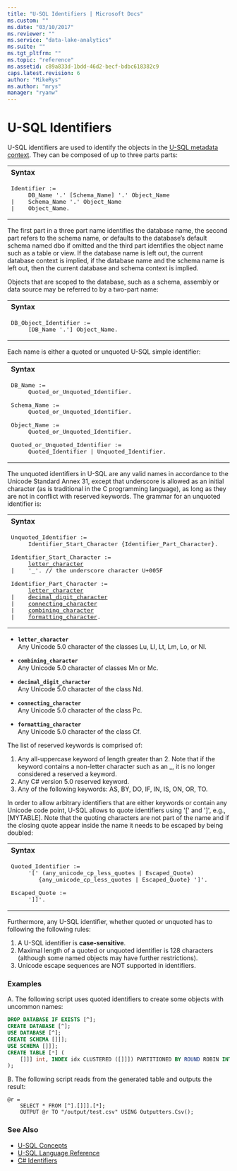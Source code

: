 ```yaml
---
title: "U-SQL Identifiers | Microsoft Docs"
ms.custom: ""
ms.date: "03/10/2017"
ms.reviewer: ""
ms.service: "data-lake-analytics"
ms.suite: ""
ms.tgt_pltfrm: ""
ms.topic: "reference"
ms.assetid: c89a833d-1bdd-46d2-becf-bdbc618382c9
caps.latest.revision: 6
author: "MikeRys"
ms.author: "mrys"
manager: "ryanw"
---
```

# U-SQL Identifiers
U-SQL identifiers are used to identify the objects in the [U-SQL metadata context](securing-meta-data-objects.md). They can be composed of up to three parts parts: 

<table><th align="left">Syntax</th><tr><td><pre>
Identifier :=                                                                                            
     DB_Name '.' [Schema_Name] '.' Object_Name
|    Schema_Name '.' Object_Name
|    Object_Name.
</pre></td></tr></table>

The first part in a three part name identifies the database name, the second part refers to the schema name, or defaults to the database’s default schema named dbo if omitted and the third part identifies the object name such as a table or view. If the database name is left out, the current database context is implied, if the database name and the schema name is left out, then the current database and schema context is implied.  
  
Objects that are scoped to the database, such as a schema, assembly or data source may be referred to by a two-part name:  

<table><th align="left">Syntax</th><tr><td><pre>
DB_Object_Identifier :=                                                                                  
     [DB_Name '.'] Object_Name.
</pre></td></table>

Each name is either a quoted or unquoted U-SQL simple identifier:  
<table><th align="left">Syntax</th><tr><td><pre>
DB_Name :=                                                                                               
     Quoted_or_Unquoted_Identifier.<br />
Schema_Name := 
     Quoted_or_Unquoted_Identifier.<br />
Object_Name := 
     Quoted_or_Unquoted_Identifier.<br />
Quoted_or_Unquoted_Identifier := 
     Quoted_Identifier | Unquoted_Identifier.
</pre></td></table>
  
The unquoted identifiers in U-SQL are any valid names in accordance to the Unicode Standard Annex 31, except that underscore is allowed as an initial character (as is traditional in the C programming language), as long as they are not in conflict with reserved keywords. The grammar for an unquoted identifier is:  

<table><th align="left">Syntax</th><tr><td><pre>
Unquoted_Identifier :=                                                                                   
     Identifier_Start_Character {Identifier_Part_Character}.<br /> 
Identifier_Start_Character :=  
     <a href="#let_char">letter_character</a>  
|    '_'. // the underscore character U+005F<br />  
Identifier_Part_Character :=  
     <a href="#let_char">letter_character</a>   
|    <a href="#dec_char">decimal_digit_character</a>   
|    <a href="#con_char">connecting_character</a>  
|    <a href="#com_char">combining_character</a>  
|    <a href="#form_char">formatting_character</a>.
</pre></td></table>

* <a name="let_char"></a>**`letter_character`**  
Any Unicode 5.0 character of the classes Lu, Ll, Lt, Lm, Lo, or Nl.  
  
* <a name="com_char"></a>**`combining_character`**   
Any Unicode 5.0 character of classes Mn or Mc.  
  
* <a name="dec_char"></a>**`decimal_digit_character`**  
Any Unicode 5.0 character of the class Nd.  
  
* <a name="con_char"></a>**`connecting_character`**  
Any Unicode 5.0 character of the class Pc.  
  
* <a name="form_char"></a>**`formatting_character`**  
Any Unicode 5.0 character of the class Cf.  
  
The list of reserved keywords is comprised of:    
1.  Any all-uppercase keyword of length greater than 2. Note that if the keyword contains a non-letter character such as an _, it is no longer considered a reserved a keyword.    
2.  Any C# version 5.0 reserved keyword.    
3.  Any of the following keywords: AS, BY, DO, IF, IN, IS, ON, OR, TO.  
  
In order to allow arbitrary identifiers that are either keywords or contain any Unicode code point, U-SQL allows to quote identifiers using '[' and ']', e.g., [MYTABLE]. Note that the quoting characters are not part of the name and if the closing quote appear inside the name it needs to be escaped by being doubled:  

<table><th align="left">Syntax</th><tr><td><pre>
Quoted_Identifier :=                                                                                     
     '[' (any_unicode_cp_less_quotes | Escaped_Quote)   
        {any_unicode_cp_less_quotes | Escaped_Quote} ']'.<br />
Escaped_Quote := 
     ']]'.
</pre></td></table>
  
Furthermore, any U-SQL identifier, whether quoted or unquoted has to following the following rules:
1.  A U-SQL identifier is **case-sensitive**.    
2.  Maximal length of a quoted or unquoted identifier is 128 characters (although some named objects may have further restrictions).    
3.  Unicode escape sequences are NOT supported in identifiers.  
  
### Examples    
A.  The following script uses quoted identifiers to create some objects with uncommon names:
```sql  
DROP DATABASE IF EXISTS [^];  
CREATE DATABASE [^];  
USE DATABASE [^];  
CREATE SCHEMA []]];  
USE SCHEMA []]];  
CREATE TABLE [*] (  
    []]] int, INDEX idx CLUSTERED ([]]]) PARTITIONED BY ROUND ROBIN INTO 5  
);
```

B.  The following script reads from the generated table and outputs the result:
```  
@r = 
    SELECT * FROM [^].[]]].[*];  
    OUTPUT @r TO "/output/test.csv" USING Outputters.Csv();
```

### See Also
* [U-SQL Concepts](u-sql-concepts.md)
* [U-SQL Language Reference](u-sql-language-reference.md)
* [C# Identifiers](csharp-identifiers.md)



